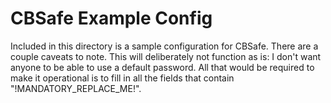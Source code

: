 # CBSafe Example Config

Included in this directory is a sample configuration for CBSafe. There are a couple caveats to note. This will deliberately not function as is: I don't want anyone to be able to use a default password. All that would be required to make it operational is to fill in all the fields that contain "!MANDATORY_REPLACE_ME!".
